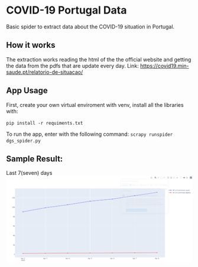 # COVID-19 Portugal Data
Basic spider to extract data about the COVID-19 situation in Portugal.

## How it works
The extraction works reading the html of the the official website and
getting the data from the pdfs that are update every day.
Link: https://covid19.min-saude.pt/relatorio-de-situacao/

## App Usage
First, create your own virtual enviroment with venv, install
all the libraries with:

`pip install -r requiments.txt`

To run the app, enter with the following command:
`scrapy runspider dgs_spider.py`

## Sample Result:
Last 7(seven) days
![alt](images/resultApp.png)


